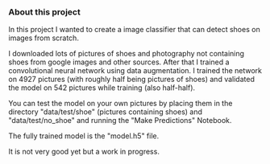 ### About this project

In this project I wanted to create a image classifier that can detect shoes on images from scratch.

I downloaded lots of pictures of shoes and photography not containing shoes from google images and other sources.
After that I trained a convolutional neural network using data augmentation.
I trained the network on 4927 pictures (with roughly half being pictures of shoes) and validated the model on 542 pictures while training (also half-half).

You can test the model on your own pictures by placing them in the directory "data/test/shoe" (pictures containing shoes) and "data/test/no_shoe" and running the "Make Predictions" Notebook.

The fully trained model is the "model.h5" file.

It is not very good yet but a work in progress.